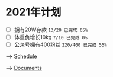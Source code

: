 # 2021年计划

- [ ] 拥有20W存款 `13/20 已完成 65%`
- [ ] 体重负增长10kg `?/10 已完成 0%`
- [ ] 公众号拥有400粉丝 `220/400 已完成 55%`

--> [Schedule](https://github.com/XuYuanzhe/XuYuanzhe/blob/main/.md)

--> [Documents](https://github.com/XuYuanzhe/XuYuanzhe/blob/main/documents.md)
